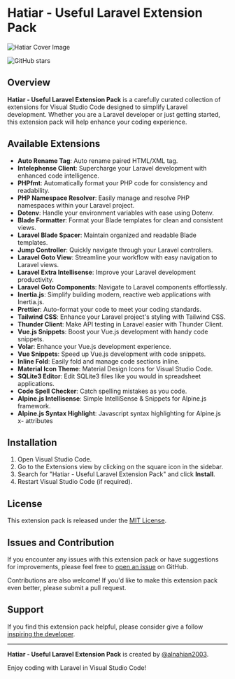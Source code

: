 # Hatiar - Useful Laravel Extension Pack

![Hatiar Cover Image](https://i.ibb.co/zNSRn6C/hatiar-cover.png)

<!-- ![Visual Studio Code Version](https://vsmarketplacebadge.apphb.com/version/alnahian2003.hatiar.svg)
![Downloads](https://vsmarketplacebadge.apphb.com/downloads-short/alnahian2003.hatiar.svg)
![Rating](https://vsmarketplacebadge.apphb.com/rating-short/alnahian2003.hatiar.svg) -->

![GitHub stars](https://img.shields.io/github/stars/alnahian2003/hatiar.svg?style=social)

## Overview

**Hatiar - Useful Laravel Extension Pack** is a carefully curated collection of extensions for Visual Studio Code designed to simplify Laravel development. Whether you are a Laravel developer or just getting started, this extension pack will help enhance your coding experience.

## Available Extensions

- **Auto Rename Tag**: Auto rename paired HTML/XML tag.
- **Intelephense Client**: Supercharge your Laravel development with enhanced code intelligence.
- **PHPfmt**: Automatically format your PHP code for consistency and readability.
- **PHP Namespace Resolver**: Easily manage and resolve PHP namespaces within your Laravel project.
- **Dotenv**: Handle your environment variables with ease using Dotenv.
- **Blade Formatter**: Format your Blade templates for clean and consistent views.
- **Laravel Blade Spacer**: Maintain organized and readable Blade templates.
- **Jump Controller**: Quickly navigate through your Laravel controllers.
- **Laravel Goto View**: Streamline your workflow with easy navigation to Laravel views.
- **Laravel Extra Intellisense**: Improve your Laravel development productivity.
- **Laravel Goto Components**: Navigate to Laravel components effortlessly.
- **Inertia.js**: Simplify building modern, reactive web applications with Inertia.js.
- **Prettier**: Auto-format your code to meet your coding standards.
- **Tailwind CSS**: Enhance your Laravel project's styling with Tailwind CSS.
- **Thunder Client**: Make API testing in Laravel easier with Thunder Client.
- **Vue.js Snippets**: Boost your Vue.js development with handy code snippets.
- **Volar**: Enhance your Vue.js development experience.
- **Vue Snippets**: Speed up Vue.js development with code snippets.
- **Inline Fold**: Easily fold and manage code sections inline.
- **Material Icon Theme**: Material Design Icons for Visual Studio Code.
- **SQLite3 Editor**: Edit SQLite3 files like you would in spreadsheet applications.
- **Code Spell Checker**: Catch spelling mistakes as you code.
- **Alpine.js Intellisense**: Simple IntelliSense & Snippets for Alpine.js framework.
- **Alpine.js Syntax Highlight**: Javascript syntax highlighting for Alpine.js x- attributes

## Installation

1. Open Visual Studio Code.
2. Go to the Extensions view by clicking on the square icon in the sidebar.
3. Search for "Hatiar - Useful Laravel Extension Pack" and click **Install**.
4. Restart Visual Studio Code (if required).

## License

This extension pack is released under the [MIT License](LICENSE).

## Issues and Contribution

If you encounter any issues with this extension pack or have suggestions for improvements, please feel free to [open an issue](https://github.com/alnahian2003/hatiar/issues) on GitHub.

Contributions are also welcome! If you'd like to make this extension pack even better, please submit a pull request.

## Support

If you find this extension pack helpful, please consider give a follow [inspiring the developer](https://x.com/alnahian2003).

---

**Hatiar - Useful Laravel Extension Pack** is created by [@alnahian2003](https://github.com/alnahian2003).

Enjoy coding with Laravel in Visual Studio Code!
